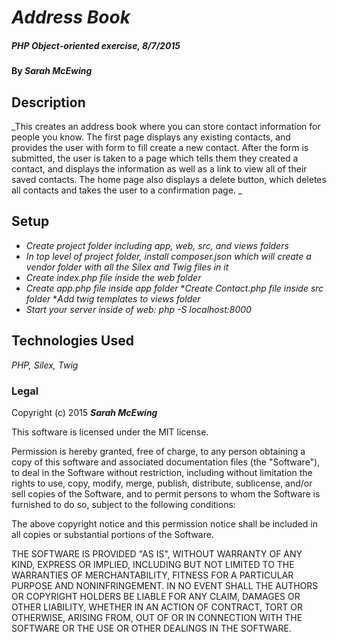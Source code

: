 # _Address Book_

##### _PHP Object-oriented exercise, 8/7/2015_

#### By _**Sarah McEwing**_

## Description

_This creates an address book where you can store contact information for people you know. The first page displays any existing contacts, and provides the user with form to fill create a new contact. After the form is submitted, the user is taken to a page which tells them they created a contact, and displays the information as well as a link to view all of their saved contacts. The home page also displays a delete button, which deletes all contacts and takes the user to a confirmation page. _

## Setup


* _Create project folder including app, web, src, and views folders_
* _In top level of project folder, install composer.json which will create a vendor folder with all the Silex and Twig files in it_
* _Create index.php file inside the web folder_
* _Create app.php file inside app folder_
*_Create Contact.php file inside src folder_
*_Add twig templates to views folder_
* _Start your server inside of web: php -S localhost:8000_


## Technologies Used

_PHP, Silex, Twig_

### Legal

Copyright (c) 2015 **_Sarah McEwing_**

This software is licensed under the MIT license.

Permission is hereby granted, free of charge, to any person obtaining a copy
of this software and associated documentation files (the "Software"), to deal
in the Software without restriction, including without limitation the rights
to use, copy, modify, merge, publish, distribute, sublicense, and/or sell
copies of the Software, and to permit persons to whom the Software is
furnished to do so, subject to the following conditions:

The above copyright notice and this permission notice shall be included in
all copies or substantial portions of the Software.

THE SOFTWARE IS PROVIDED "AS IS", WITHOUT WARRANTY OF ANY KIND, EXPRESS OR
IMPLIED, INCLUDING BUT NOT LIMITED TO THE WARRANTIES OF MERCHANTABILITY,
FITNESS FOR A PARTICULAR PURPOSE AND NONINFRINGEMENT. IN NO EVENT SHALL THE
AUTHORS OR COPYRIGHT HOLDERS BE LIABLE FOR ANY CLAIM, DAMAGES OR OTHER
LIABILITY, WHETHER IN AN ACTION OF CONTRACT, TORT OR OTHERWISE, ARISING FROM,
OUT OF OR IN CONNECTION WITH THE SOFTWARE OR THE USE OR OTHER DEALINGS IN
THE SOFTWARE.
